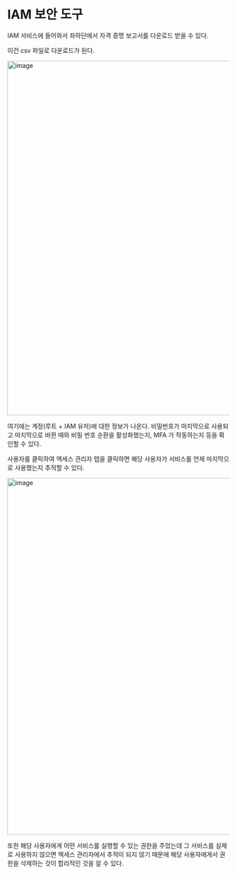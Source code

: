 # IAM 보안 도구

IAM 서비스에 들어와서 좌하단에서 자격 증명 보고서를 다운로드 받을 수 있다. 

이건 csv 파일로 다운로드가 된다.

<img width="802" alt="image" src="https://user-images.githubusercontent.com/67403886/156121688-fb07863a-b6f4-49f7-9646-554e6ebc8a4c.png">


여기에는 계정(루트 + IAM 유저)에 대한 정보가 나온다. 비밀번호가 마지막으로 사용되고 마지막으로 바뀐 때와 비밀 번호 순환을 활성화했는지, MFA 가 작동하는지 등을 확인할 수 있다.

사용자를 클릭하여 액세스 관리자 탭을 클릭하면 해당 사용자가 서비스를 언제 마지막으로 사용했는지 추적할 수 있다.

<img width="807" alt="image" src="https://user-images.githubusercontent.com/67403886/156121724-d8624304-904a-4a4e-92cf-6a768b81d2a5.png">


또한 해당 사용자에게 어떤 서비스를 실행할 수 있는 권한을 주었는데 그 서비스를 실제로 사용하지 않으면 엑세스 관리자에서 추적이 되지 않기 때문에 해당 사용자에게서 권한을 삭제하는 것이 합리적인 것을 알 수 있다.
